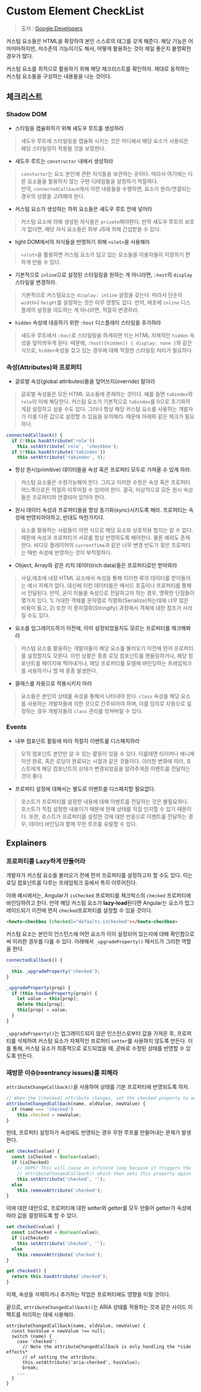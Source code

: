# Custom Element CheckList

> 출처 : [Google Developers](https://developers.google.com/web/fundamentals/web-components/best-practices?authuser=0)

커스텀 요소들은 HTML을 확장하여 본인 스스로의 태그를 갖게 해준다. 해당 기능은 어마어마하지만, 저수준의 기능이기도 해서, 어떻게 활용하는 것이 제일 좋은지 불명확한 경우가 많다.

커스텀 요소를 최적으로 활용하기 위해 해당 체크리스트를 확인하자. 제대로 동작하는 커스텀 요소들을 구성하는 내용들을 나눈 것이다.

## 체크리스트

### **Shadow DOM**

- 스타일을 캡슐화하기 위해 섀도우 루트를 생성하라
> 섀도우 루트에 스타일링을 캡슐화 시키는 것은 어디에서 해당 요소가 사용되든 해당 스타일링이 적용될 것을 보장한다. 

- 섀도우 루트는 `constructor` 내에서 생성하라
> `constuctor`는 요소 본인에 관한 지식들을 보관하는 곳이다. 따라서 여기에는 다른 요소들을 활용하지 않는 구현 디테일들을 설정하기 적절하다. <br/>  만약, `connectedCallback`에서 이런 내용들을 수행하면, 요소가 분리/연결되는 경우의 상황을 고려해야 한다. 

- 커스텀 요소가 생성하는 하위 요소들은 섀도우 루트 안에 넣어라
> 커스텀 요소에 의해 생성된 자식들은 `private`해야한다. 만약 섀도우 루트의 보호가 없다면, 해당 자식 요소들은 외부 JS에 의해 간섭받을 수 있다.

- light DOM에서의 자식들을 반영하기 위해 `<slot>`을 사용해라
> `<slot>`을 활용하면 커스텀 요소가 담고 있는 요소들을 이용자들이 지정하기 편하게 만들 수 있다.

- 기본적으로 `inline`으로 설정된 스타일링을 원하는 게 아니라면, `:host`의 `display` 스타일을 변경하라.

> 기본적으로 커스텀요소는 `display: inline` 설정을 갖는다. 따라서 단순히 `width`나 `height`를 설정하는 것은 아무 영향도 없다. 만약, 애초에 `inline` 디스플레이 설정을 의도하는 게 아니라면, 적절히 변경하라.

- `hidden` 속성에 대응하기 위한 `:host` 디스플레이 스타일을 추가하라
> 섀도우 루트에서 `:host`로 스타일링을 하게되면 이는 HTML 자체적인 `hidden` 속성을 덮어씌우게 된다. 때문에, `:host([hidden]) { display: none }`와 같은 식으로, `hidden`속성을 갖고 있는 경우에 대해 적절한 스타일링 처리가 필요하다.

### **속성(Attributes)와 프로퍼티**
- 글로벌 속성(global attributes)들을 덮어쓰지(override) 말아라
> 글로벌 속성들은 모든 HTML 요소들에 존재하는 것이다. 예를 들면 `tabindex`와 `role`이 이에 해당한다. 커스텀 요소가 기본적으로 `tabindex`를 0으로 초기화하게끔 설정하고 싶을 수도 있다. 그러나 항상 해당 커스텀 요소를 사용하는 개발자가 이를 다른 값으로 설정할 수 있음을 유의해라. 때문에 아래와 같은 체크가 필요하다.
```js
connectedCallback() {
  if (!this.hasAttribute('role'))
    this.setAttribute('role', 'checkbox');
  if (!this.hasAttribute('tabindex'))
    this.setAttribute('tabindex', 0);
```

- 항상 원시(primitive) 데이터들을 속성 혹은 프로퍼티 모두로 가져올 수 있게 하라.
> 커스텀 요소들은 수정가능해야 한다. 그리고 이러한 수정은 속성 혹은 프로퍼티 어느쪽으로든 적절히 이루어질 수 있어야 한다. 결국, 이상적으로 모든 원시 속성들은 프로퍼티와 연결되어 있어야 한다.

- 원시 데이터 속성과 프로퍼티들을 항상 동기화(sync)시키도록 해라. 프로퍼티는 속성에 반영되어야하고, 반대도 마찬가지다.
> 요소를 활용하는 사람들이 어떤 식으로 해당 요소와 상호작용 할지는 알 수 없다. 때문에 속성과 프로퍼티가 서로를 항상 반영하도록 해야한다. 물론 예외도 존재한다. 비디오 플레이어의 `currentTime`과 같은 너무 변경 빈도가 잦은 프로퍼티는 매번 속성에 반영하는 것이 부적절하다.

- Object, Array와 같은 리치 데이터(rich data)들은 프로퍼티로만 받아와라
> 사실,애초에 내장 HTML 요소에서 속성을 통해 이러한 류의 데이터를 받아들이는 예시 자체가 없다. 대신에 이런 데이터들은 메서드 호출이나 프로퍼티를 통해서 전달된다. 만약, 굳이 이들을 속성으로 전달하고자 하는 경우, 명확한 단점들이 몇가지 있다. 1) 거대한 객체를 문자열로 직렬화(Serialize)하는데에 너무 많은 비용이 들고, 2) 또한 이 문자열화(Stringify) 과정에서 객체에 대한 참조가 사라질 수도 있다.

- 요소를 업그레이드하기 이전에, 이미 설정되었을지도 모르는 프로퍼티를 체크해봐라
> 커스텀 요소를 활용하는 개발자들이 해당 요소를 불러오기 이전에 먼저 프로퍼티를 설정할지도 모른다. 이런 상황은 종종 로딩 컴포넌트를 핸들링하거나, 해당 컴포넌트를 페이지에 찍어내거나, 해당 프로퍼티를 모델에 바인딩하는 프레임워크를 사용하거나 할 때 종종 발생한다.

- 클래스를 자동으로 적용시키지 마라
> 요소들은 본인의 상태를 속성을 통해서 나타내야 한다. `class` 속성을 해당 요소를 사용하는 개발자들에 의한 것으로 간주되어야 하며, 이를 임의로 자동으로 설정하는 경우 개발자들의 `class` 관리를 망쳐버릴 수 있다.

### **Events**

- 내부 컴포넌트 활동에 따라 적절히 이벤트를 디스패치하라
> 오직 컴포넌트 본인만 알 수 있는 활동이 있을 수 있다. 이를테면 타이머나 애니메이션 완료, 혹은 로딩이 완료되는 시점과 같은 것들이다. 이러한 변화에 따라, 호스트에게 해당 컴포넌트의 상태가 변경되었음을 알려주게끔 이벤트를 전달하는 것이 좋다.
- 프로퍼티 설정에 대해서는 별도로 이벤트를 디스패치할 필요없다.
> 호스트가 프로퍼티를 설정한 내용에 대해 이벤트를 전달하는 것은 불필요하다. 호스트가 직접 설정한 내용이기 때문에 현재 상태를 직접 인지할 수 있기 때문이다. 또한, 호스트가 프로퍼티를 설정한 것에 대한 반응으로 이벤트를 전달하는 경우, 데이터 바인딩과 함께 무한 루프를 유발할 수 있다.

## **Explainers**
### 프로퍼티를 Lazy하게 만들어라
개발자가 커스텀 요소를 불러오기 전에 먼저 프로퍼티를 설정하고자 할 수도 있다. 이는 로딩 컴포넌트를 다루는 프레임워크 등에서 특히 이루어진다.

아래 예시에서는, Angular가 `isChecked` 프로퍼티를 체크박스의 `checked` 프로퍼티에 바인딩하려고 한다. 만약 해당 커스텀 요소가 **lazy-load**된다면 Angular는 요소가 업그레이드되기 이전에 먼저 `checked`프로퍼티를 설정할 수 있을 것이다.

```html
<howto-checkbox [checked]="defaults.isChecked"></howto-checkbox>
```

커스텀 요소는 본인의 인스턴스에 어떤 요소가 이미 설정되어 있는지에 대해 확인함으로써 이러한 경우를 다룰 수 있다. 아래에서 `_upgradeProperty()` 메서드가 그러한 역할을 한다.

```js
connectedCallback() {
  ...
  this._upgradeProperty('checked');
}

_upgradeProperty(prop) {
  if (this.hasOwnProperty(prop)) {
    let value = this[prop];
    delete this[prop];
    this[prop] = value;
  }
}
```

`_upgradeProperty()`는 업그레이드되지 않은 인스턴스로부터 값을 가져온 후, 프로퍼티를 삭제하여 커스텀 요소가 자체적인 프로퍼티 `setter`를 사용하지 않도록 만든다. 이를 통해, 커스텀 요소가 최종적으로 로드되었을 때, 곧바로 수정된 상태를 반영할 수 있도록 만든다.

### 재방문 이슈(reentrancy issues)를 피해라

`attributeChangeCallback()`을 사용하여 상태를 기본 프로퍼티에 반영되도록 하자.

```js
// When the [checked] attribute changes, set the checked property to match.
attributeChangedCallback(name, oldValue, newValue) {
  if (name === 'checked')
    this.checked = newValue;
}
```

헌데, 프로퍼티 설정자가 속성에도 반영되는 경우 무한 루프를 만들어내는 문제가 발생한다.

```js
set checked(value) {
  const isChecked = Boolean(value);
  if (isChecked)
    // OOPS! This will cause an infinite loop because it triggers the
    // attributeChangedCallback() which then sets this property again.
    this.setAttribute('checked', '');
  else
    this.removeAttribute('checked');
}
```

이에 대한 대안으로, 프로퍼티에 대한 setter와 getter를 모두 만들어 getter가 속성에 따라 값을 결정하도록 할 수 있다.

```js
set checked(value) {
  const isChecked = Boolean(value);
  if (isChecked)
    this.setAttribute('checked', '');
  else
    this.removeAttribute('checked');
}

get checked() {
  return this.hasAttribute('checked');
}
```

이제, 속성을 삭제하거나 추가하는 작업은 프로퍼티에도 영향을 미칠 것이다.

끝으로, `attributeChangedCallback()`는 ARIA 상태를 적용하는 것과 같은 사이드 이펙트를 처리하는 데에 사용해라. 

```JS
attributeChangedCallback(name, oldValue, newValue) {
  const hasValue = newValue !== null;
  switch (name) {
    case 'checked':
      // Note the attributeChangedCallback is only handling the *side effects*
      // of setting the attribute.
      this.setAttribute('aria-checked', hasValue);
      break;
    ...
  }
}
```
